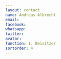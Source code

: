 ```yaml
---
layout: contact
name: Andreas Albrecht
email:
facebook:
whatsapp:
twitter:
avatar: 
function: 1. Beisitzer
sortorder: 4
---
```

